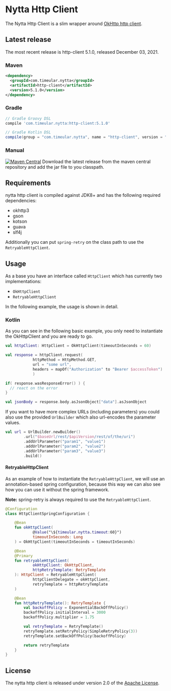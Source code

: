 # Nytta Http Client

The Nytta Http Client is a slim wrapper around [OkHttp http client](https://github.com/square/okhttp).

## Latest release

The most recent release is http-client 5.1.0, released December 03, 2021.

### Maven

```xml
<dependency>
  <groupId>com.timeular.nytta</groupId>
  <artifactId>http-client</artifactId>
  <version>5.1.0</version>
</dependency>
```

### Gradle

```gradle
// Gradle Groovy DSL
compile 'com.timeular.nytta:http-client:5.1.0'

// Gradle Kotlin DSL
compile(group = "com.timeular.nytta", name = "http-client", version = "5.1.0")
```

### Manual

[![Maven Central](https://maven-badges.herokuapp.com/maven-central/com.timeular.nytta/http-client/badge.svg)](https://maven-badges.herokuapp.com/maven-central/com.timeular.nytta/http-client/badge.svg)
Download the latest release from the maven central repository and add the jar file to you classpath.

## Requirements

nytta http client is compiled against JDK8+ and has the following required dependencies:

- okhttp3
- gson
- kotson
- guava
- slf4j

Additionally you can put `spring-retry` on the class path to use the `RetryableHttpClient`.

## Usage

As a base you have an interface called `HttpClient` which has currently two implementations:

- `OkHttpClient`
- `RetryableHttpClient`

In the following example, the usage is shown in detail.

### Kotlin

As you can see in the following basic example, you only need to instantiate the OkHttpClient
and you are ready to go.

```kotlin
val httpClient: HttpClient = OkHttpClient(timeoutInSeconds = 60)

val response = httpClient.request(
            httpMethod = HttpMethod.GET,
            url = "some url",
            headers = mapOf("Authorization" to "Bearer $accessToken")
            )

if( response.wasResponseError() ) {
  // react on the error
}

val jsonBody = response.body.asJsonObject["data"].asJsonObject
```

If you want to have more complex URLs (including parameters) you could also use the provided
`UrlBuilder` which also url-encodes the parameter values.

```kotlin
val url = UrlBuilder.newBuilder()
        .url("$baseUrl/rest/$apiVersion/rest/of/the/uri")
        .addUrlParameter("param1", "value1")
        .addUrlParameter("param2", "value2")
        .addUrlParameter("param3", "value3")
        .build()
```

#### RetryableHttpClient

As an example of how to instantiate the `RetryableHttpClient`, we will use an annotation-based spring
configuration, because this way we can also see how you can use it without the spring framework.

**Note:** spring-retry is always required to use the `RetryableHttpClient`.

```kotlin
@Configuration
class HttpClientSpringConfiguration {

    @Bean
    fun okHttpClient(
            @Value("\${timeular.nytta.timeout:60}")
            timeoutInSeconds: Long
    ) = OkHttpClient(timeoutInSeconds = timeoutInSeconds)

    @Bean
    @Primary
    fun retryableHttpClient(
            okHttpClient: OkHttpClient,
            httpRetryTemplate: RetryTemplate
    ): HttpClient = RetryableHttpClient(
            httpClientDelegate = okHttpClient,
            retryTemplate = httpRetryTemplate
    )

    @Bean
    fun httpRetryTemplate(): RetryTemplate {
        val backoffPolicy = ExponentialBackOffPolicy()
        backoffPolicy.initialInterval = 3000
        backoffPolicy.multiplier = 1.75

        val retryTemplate = RetryTemplate()
        retryTemplate.setRetryPolicy(SimpleRetryPolicy(3))
        retryTemplate.setBackOffPolicy(backoffPolicy)

        return retryTemplate
    }
}
```

## License

The nytta http client is released under version 2.0 of the [Apache License][].

[apache license]: http://www.apache.org/licenses/LICENSE-2.0
